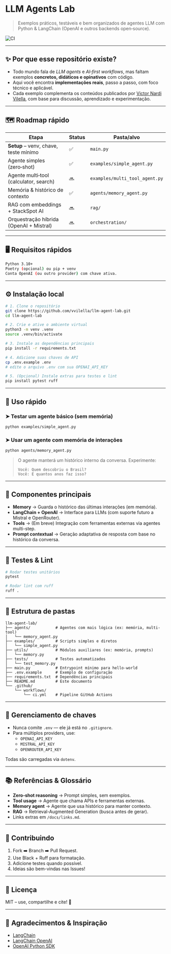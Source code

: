# LLM Agents Lab

> Exemplos práticos, testáveis e bem organizados de agentes LLM com Python & LangChain (OpenAI e outros backends open‑source).

![CI](https://github.com/vvilella/llm-agent-lab/actions/workflows/ci.yml/badge.svg)

---

## ✨ Por que esse repositório existe?

- Todo mundo fala de *LLM agents* e *AI‑first workflows*, mas faltam exemplos **concretos, didáticos e opinativos** com código.
- Aqui você encontra **implementações reais**, passo a passo, com foco técnico e aplicável.
- Cada exemplo complementa os conteúdos publicados por [Victor Nardi Vilella](https://www.linkedin.com/in/…), com base para discussão, aprendizado e experimentação.

---

## 🗺️ Roadmap rápido

| Etapa                                   | Status | Pasta/alvo                     |
| --------------------------------------- | ------ | ------------------------------ |
| **Setup** – venv, chave, teste mínimo   | ✅     | `main.py`                      |
| Agente simples (zero‑shot)              | ✅     | `examples/simple_agent.py`     |
| Agente multi‑tool (calculator, search)  | 🔜     | `examples/multi_tool_agent.py` |
| Memória & histórico de contexto         | ✅     | `agents/memory_agent.py`       |
| RAG com embeddings + StackSpot AI       | 🔜     | `rag/`                         |
| Orquestração híbrida (OpenAI + Mistral) | 🔜     | `orchestration/`               |

---

## 🖥️ Requisitos rápidos

```bash
Python 3.10+
Poetry (opcional) ou pip + venv
Conta OpenAI (ou outro provider) com chave ativa.
```

---

## ⚙️ Instalação local

```bash
# 1. Clone o repositório
git clone https://github.com/vvilella/llm-agent-lab.git
cd llm-agent-lab

# 2. Crie e ative o ambiente virtual
python3 -m venv .venv
source .venv/bin/activate

# 3. Instale as dependências principais
pip install -r requirements.txt

# 4. Adicione suas chaves de API
cp .env.example .env
# edite o arquivo .env com sua OPENAI_API_KEY

# 5. (Opcional) Instale extras para testes e lint
pip install pytest ruff
```

---

## 🏃 Uso rápido

### ➤ Testar um agente básico (sem memória)

```bash
python examples/simple_agent.py
```

### ➤ Usar um agente com **memória de interações**

```bash
python agents/memory_agent.py
```

> O agente manterá um histórico interno da conversa. Experimente:
> 
> `Você: Quem descobriu o Brasil?`  
> `Você: E quantos anos faz isso?`

---

## 🧠 Componentes principais

- **Memory** → Guarda o histórico das últimas interações (em memória).
- **LangChain + OpenAI** → Interface para LLMs (com suporte futuro a Mistral e OpenRouter).
- **Tools** → (Em breve) Integração com ferramentas externas via agentes multi-step.
- **Prompt contextual** → Geração adaptativa de resposta com base no histórico da conversa.

---

## 🧪 Testes & Lint

```bash
# Rodar testes unitários
pytest

# Rodar lint com ruff
ruff .
```

---

## 🧩 Estrutura de pastas

```
llm-agent-lab/
├── agents/           # Agentes com mais lógica (ex: memória, multi-tool)
│   └── memory_agent.py
├── examples/         # Scripts simples e diretos
│   └── simple_agent.py
├── utils/            # Módulos auxiliares (ex: memória, prompts)
│   └── memory.py
├── tests/            # Testes automatizados
│   └── test_memory.py
├── main.py           # Entrypoint mínimo para hello-world
├── .env.example      # Exemplo de configuração
├── requirements.txt  # Dependências principais
├── README.md         # Este documento
└── .github/
    └── workflows/
        └── ci.yml    # Pipeline GitHub Actions
```

---

## 🔐 Gerenciamento de chaves

- Nunca comite `.env` — ele já está no `.gitignore`.
- Para múltiplos providers, use:
  - `OPENAI_API_KEY`
  - `MISTRAL_API_KEY`
  - `OPENROUTER_API_KEY`

Todas são carregadas via `dotenv`.

---

## 📚 Referências & Glossário

- **Zero‑shot reasoning** → Prompt simples, sem exemplos.
- **Tool usage** → Agente que chama APIs e ferramentas externas.
- **Memory agent** → Agente que usa histórico para manter contexto.
- **RAG** → Retrieval-Augmented Generation (busca antes de gerar).
- Links extras em `/docs/links.md`.

---

## 🤝 Contribuindo

1. Fork ➡️ Branch ➡️ Pull Request.
2. Use Black + Ruff para formatação.
3. Adicione testes quando possível.
4. Ideias são bem-vindas nas Issues!

---

## 📜 Licença

MIT – use, compartilhe e cite! 🙌

---

## 🙏 Agradecimentos & Inspiração

- [LangChain](https://github.com/langchain-ai/langchain)
- [LangChain OpenAI](https://github.com/langchain-ai/langchain-openai)
- [OpenAI Python SDK](https://github.com/openai/openai-python)
